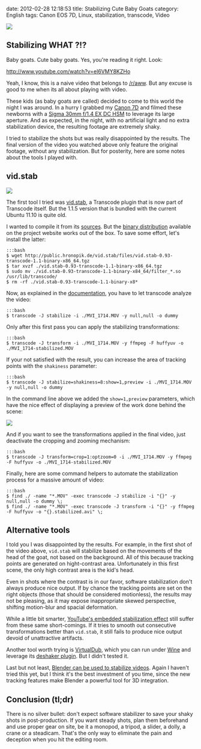 date: 2012-02-28 12:18:53
title: Stabilizing Cute Baby Goats
category: English
tags: Canon EOS 7D, Linux, stabilization, transcode, Video

![](/uploads/2012/newborn-kids-baby-goats-preview.jpg)

## Stabilizing WHAT ?!?

Baby goats. Cute baby goats. Yes, you're reading it right. Look:

http://www.youtube.com/watch?v=el6VMY8KZHo

Yeah, I know, this is a naive video that belongs to [/r/aww](http://www.reddit.com/r/aww/). But any excuse is good to me when its all about playing with video.

These kids (as baby goats are called) decided to come to this world the night I was around. In a hurry I grabbed my [Canon 7D](http://amzn.com/B002NEGTTW/?tag=kevideld-20) and filmed these newborns with a [Sigma 30mm f/1.4 EX DC HSM](http://amzn.com/B0007U0GZM/?tag=kevideld-20) to leverage its large aperture. And as expected, in the night, with no artificial light and no extra stabilization device, the resulting footage are extremely shaky.





I tried to stabilize the shots but was really disappointed by the results. The final version of the video you watched above only feature the original footage, without any stabilization. But for posterity, here are some notes about the tools I played with.

## vid.stab

![](/uploads/2012/transcode-stabilizer-log.jpg)

The first tool I tried was [vid.stab](http://public.hronopik.de/vid.stab/), a Transcode plugin that is now part of Transcode itself. But the 1.1.5 version that is bundled with the current Ubuntu 11.10 is quite old.

I wanted to compile it from its [sources](http://github.com/georgmartius/vid.stab). But the [binary distribution](http://public.hronopik.de/vid.stab/download.php) available on the project website works out of the box. To save some effort, let's install the latter:

    :::bash
    $ wget http://public.hronopik.de/vid.stab/files/vid.stab-0.93-transcode-1.1-binary-x86_64.tgz
    $ tar xvzf ./vid.stab-0.93-transcode-1.1-binary-x86_64.tgz
    $ sudo mv ./vid.stab-0.93-transcode-1.1-binary-x84_64/filter_*.so /usr/lib/transcode/
    $ rm -rf ./vid.stab-0.93-transcode-1.1-binary-x8*

Now, as explained in the [documentation](http://public.hronopik.de/vid.stab/features.php), you have to let transcode analyze the video:

    :::bash
    $ transcode -J stabilize -i ./MVI_1714.MOV -y null,null -o dummy

Only after this first pass you can apply the stabilizing transformations:

    :::bash
    $ transcode -J transform -i ./MVI_1714.MOV -y ffmpeg -F huffyuv -o ./MVI_1714-stabilized.MOV

If your not satisfied with the result, you can increase the area of tracking points with the `shakiness` parameter:

    :::bash
    $ transcode -J stabilize=shakiness=8:show=1,preview -i ./MVI_1714.MOV -y null,null -o dummy

In the command line above we added the `show=1,preview` parameters, which have the nice effect of displaying a preview of the work done behind the scene:

![](/uploads/2012/goat-tracking.jpg)

And if you want to see the transformations applied in the final video, just deactivate the cropping and zooming mechanism:

    :::bash
    $ transcode -J transform=crop=1:optzoom=0 -i ./MVI_1714.MOV -y ffmpeg -F huffyuv -o ./MVI_1714-stabilized.MOV

Finally, here are some command helpers to automate the stabilization process for a massive amount of video:

    :::bash
    $ find ./ -name "*.MOV" -exec transcode -J stabilize -i "{}" -y null,null -o dummy \;
    $ find ./ -name "*.MOV" -exec transcode -J transform -i "{}" -y ffmpeg -F huffyuv -o "{}.stabilized.avi" \;

## Alternative tools

I told you I was disappointed by the results. For example, in the first shot of the video above, `vid.stab` will stabilize based on the movements of the head of the goat, not based on the background. All of this because tracking points are generated on hight-contrast area. Unfortunately in this first scene, the only high contrast area is the kid's head.

Even in shots where the contrast is in our favor, software stabilization don't always produce nice output. If by chance the tracking points are set on the right objects (those that should be considered motionless), the results may not be pleasing, as it may expose inappropriate skewed perspective, shifting motion-blur and spacial deformation.

While a little bit smarter, [YouTube's embedded stabilization effect](http://youtube-global.blogspot.com/2011/03/lights-camera-edit-new-features-for.html) still suffer from these same short-comings. If it  tries to smooth out consecutive transformations better than `vid.stab`, it still fails to produce nice output devoid of unattractive artifacts.

Another tool worth trying is [VirtualDub](http://www.virtualdub.org), which you can run under [Wine](http://www.winehq.org) and leverage its [deshaker plugin](http://www.guthspot.se/video/deshaker.htm). But I didn't tested it.

Last but not least, [Blender can be used to stabilize videos](http://www.youtube.com/watch?v=OJujeSQctEk). Again I haven't tried this yet, but I think it's the best investment of you time, since the new tracking features make Blender a powerful tool for 3D integration.

## Conclusion (tl;dr)

There is no silver bullet: don't expect software stabilizer to save your shaky shots in post-production. If you want steady shots, plan them beforehand and use proper gear on site, be it a monopod, a tripod, a slider, a dolly, a crane or a steadicam. That's the only way to eliminate the pain and deception when you hit the editing room.
